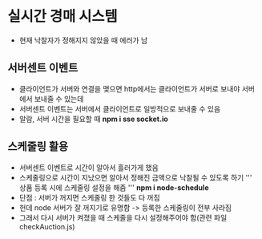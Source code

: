 # 실시간 경매 시스템
- 현재 낙찰자가 정해지지 않았을 때 에러가 남

## 서버센트 이벤트
- 클라이언트가 서버와 연결을 맺으면 http에서는 클라이언트가 서버로 보내야 서버에서 보내줄 수 있는데 
- 서버센트 이벤트는 서버에서 클라이언트로 일방적으로 보내줄 수 있음
- 알람, 서버 시간을 필요할 때
**npm i sse socket.io**

## 스케줄링 활용
- 서버센트 이벤트로 시간이 알아서 흘러가게 했음
- 스케줄링으로 시간이 지났으면 알아서 정해진 금액으로 낙찰될 수 있도록 하기
''' 상품 등록 시에 스케줄링 설정을 해줌 '''
**npm i node-schedule**
- 단점 : 서버가 꺼지면 스케줄링 한 것들도 다 꺼짐
- 헌데 node 서버가 잘 꺼지기로 유명함 -> 등록한 스케줄링이 전부 사라짐
- 그래서 다시 서버가 켜졌을 때 스케줄을 다시 설정해주어야 함(관련 파일 checkAuction.js)